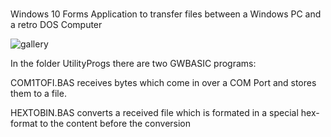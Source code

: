 # 

Windows 10 Forms Application to transfer files between a Windows PC and a retro DOS Computer

![gallery](https://)

In the folder UtilityProgs there are two GWBASIC programs:

COM1TOFI.BAS receives bytes which come in over a COM Port and stores them to a file.

HEXTOBIN.BAS converts a received file which is formated in a special hex-format to the content before the conversion



